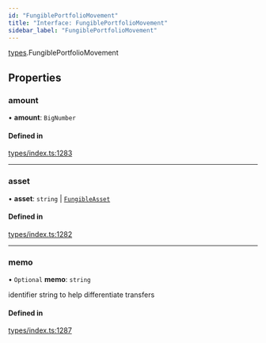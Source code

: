```yaml
---
id: "FungiblePortfolioMovement"
title: "Interface: FungiblePortfolioMovement"
sidebar_label: "FungiblePortfolioMovement"
---
```


[types](../../../modules/Types/Types.md).FungiblePortfolioMovement

## Properties

### amount

• **amount**: `BigNumber`

#### Defined in

[types/index.ts:1283](https://github.com/PolymeshAssociation/polymesh-sdk/blob/b6f9fb883/src/types/index.ts#L1283)

___

### asset

• **asset**: `string` \| [`FungibleAsset`](../../../classes/API/Entities/Asset/Fungible/FungibleAsset.md)

#### Defined in

[types/index.ts:1282](https://github.com/PolymeshAssociation/polymesh-sdk/blob/b6f9fb883/src/types/index.ts#L1282)

___

### memo

• `Optional` **memo**: `string`

identifier string to help differentiate transfers

#### Defined in

[types/index.ts:1287](https://github.com/PolymeshAssociation/polymesh-sdk/blob/b6f9fb883/src/types/index.ts#L1287)
